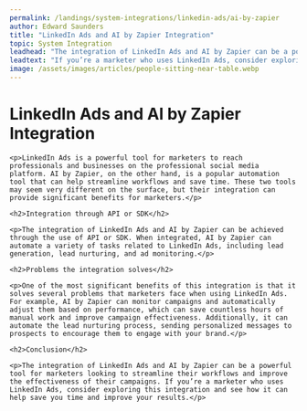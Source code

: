 ```yaml
---
permalink: /landings/system-integrations/linkedin-ads/ai-by-zapier
author: Edward Saunders
title: "LinkedIn Ads and AI by Zapier Integration"
topic: System Integration
leadhead: "The integration of LinkedIn Ads and AI by Zapier can be a powerful tool for marketers looking to streamline their workflows and improve the effectiveness of their campaigns"
leadtext: "If you’re a marketer who uses LinkedIn Ads, consider exploring this integration and see how it can help save you time and improve your results."
image: /assets/images/articles/people-sitting-near-table.webp
---
```

<div class="arttext">    <h1>LinkedIn Ads and AI by Zapier Integration</h1>

    <p>LinkedIn Ads is a powerful tool for marketers to reach professionals and businesses on the professional social media platform. AI by Zapier, on the other hand, is a popular automation tool that can help streamline workflows and save time. These two tools may seem very different on the surface, but their integration can provide significant benefits for marketers.</p>

    <h2>Integration through API or SDK</h2>

    <p>The integration of LinkedIn Ads and AI by Zapier can be achieved through the use of API or SDK. When integrated, AI by Zapier can automate a variety of tasks related to LinkedIn Ads, including lead generation, lead nurturing, and ad monitoring.</p>

    <h2>Problems the integration solves</h2>

    <p>One of the most significant benefits of this integration is that it solves several problems that marketers face when using LinkedIn Ads. For example, AI by Zapier can monitor campaigns and automatically adjust them based on performance, which can save countless hours of manual work and improve campaign effectiveness. Additionally, it can automate the lead nurturing process, sending personalized messages to prospects to encourage them to engage with your brand.</p>

    <h2>Conclusion</h2>

    <p>The integration of LinkedIn Ads and AI by Zapier can be a powerful tool for marketers looking to streamline their workflows and improve the effectiveness of their campaigns. If you’re a marketer who uses LinkedIn Ads, consider exploring this integration and see how it can help save you time and improve your results.</p>
</div>